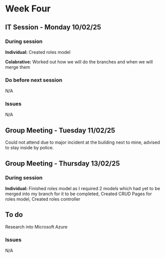 # Week Four

## IT Session - Monday 10/02/25

### During session
**Individual:**
Created roles model

**Colabrative:**
Worked out how we will do the branches and when we will merge them

### Do before next session
N/A

### Issues
N/A

## Group Meeting - Tuesday 11/02/25
Could not attend due to major incident at the building next to mine, advised to stay inside by police.

## Group Meeting - Thursday 13/02/25

### During session
**Individual:**
Finished roles model as I required 2 models which had yet to be merged into my branch for it to be completed,
Created CRUD Pages for roles model,
Created roles controller

## To do
Research into Microsoft Azure

### Issues
N/A
